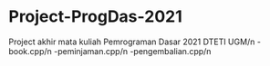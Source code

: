 # Project-ProgDas-2021
Project akhir mata kuliah Pemrograman Dasar 2021
DTETI UGM/n
-book.cpp/n
-peminjaman.cpp/n
-pengembalian.cpp/n

